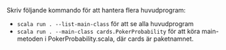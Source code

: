 Skriv följande kommando för att hantera flera huvudprogram:
* `scala run . --list-main-class` för att se alla huvudprogram
* `scala run . --main-class cards.PokerProbability` för att köra main-metoden i PokerProbability.scala, där cards är paketnamnet.